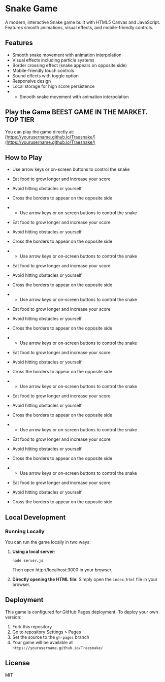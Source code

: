 # Snake Game

A modern, interactive Snake game built with HTML5 Canvas and JavaScript. Features smooth animations, visual effects, and mobile-friendly controls.

## Features

- Smooth snake movement with animation interpolation
- Visual effects including particle systems
- Border crossing effect (snake appears on opposite side)
- Mobile-friendly touch controls
- Sound effects with toggle option
- Responsive design
- Local storage for high score persistence
- - Smooth snake movement with animation interpolation


## Play the Game  BEEST GAME IN THE MARKET. TOP TIER 

You can play the game directly at: [https://yourusername.github.io/Traesnake/](https://yourusername.github.io/Traesnake/)

## How to Play

- Use arrow keys or on-screen buttons to control the snake
- Eat food to grow longer and increase your score
- Avoid hitting obstacles or yourself
- Cross the borders to appear on the opposite side

- - Use arrow keys or on-screen buttons to control the snake
- Eat food to grow longer and increase your score
- Avoid hitting obstacles or yourself
- Cross the borders to appear on the opposite side

- - Use arrow keys or on-screen buttons to control the snake
- Eat food to grow longer and increase your score
- Avoid hitting obstacles or yourself
- Cross the borders to appear on the opposite side

- - Use arrow keys or on-screen buttons to control the snake
- Eat food to grow longer and increase your score
- Avoid hitting obstacles or yourself
- Cross the borders to appear on the opposite side

- - Use arrow keys or on-screen buttons to control the snake
- Eat food to grow longer and increase your score
- Avoid hitting obstacles or yourself
- Cross the borders to appear on the opposite side

- - Use arrow keys or on-screen buttons to control the snake
- Eat food to grow longer and increase your score
- Avoid hitting obstacles or yourself
- Cross the borders to appear on the opposite side

- - Use arrow keys or on-screen buttons to control the snake
- Eat food to grow longer and increase your score
- Avoid hitting obstacles or yourself
- Cross the borders to appear on the opposite side

- - Use arrow keys or on-screen buttons to control the snake
- Eat food to grow longer and increase your score
- Avoid hitting obstacles or yourself
- Cross the borders to appear on the opposite side

## Local Development

### Running Locally

You can run the game locally in two ways:

1. **Using a local server**:
   ```
   node server.js
   ```
   Then open http://localhost:3000 in your browser.

2. **Directly opening the HTML file**:
   Simply open the `index.html` file in your browser.

## Deployment

This game is configured for GitHub Pages deployment. To deploy your own version:

1. Fork this repository
2. Go to repository Settings > Pages
3. Set the source to the `gh-pages` branch
4. Your game will be available at `https://yourusername.github.io/Traesnake/`

## License

MIT

